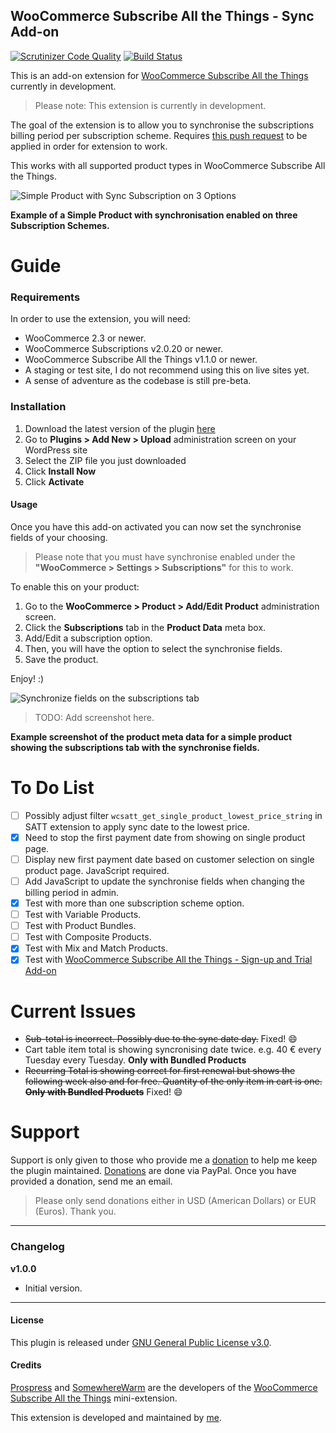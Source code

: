 ## WooCommerce Subscribe All the Things - Sync Add-on

[![Scrutinizer Code Quality](https://scrutinizer-ci.com/g/seb86/woocommerce-subscribe-all-the-things-sync-add-on/badges/quality-score.png?b=master)](https://scrutinizer-ci.com/g/seb86/woocommerce-subscribe-all-the-things-sync-add-on/?branch=master) [![Build Status](https://scrutinizer-ci.com/g/seb86/woocommerce-subscribe-all-the-things-sync-add-on/badges/build.png?b=master)](https://scrutinizer-ci.com/g/seb86/woocommerce-subscribe-all-the-things-sync-add-on/build-status/master)

This is an add-on extension for [WooCommerce Subscribe All the Things](https://github.com/Prospress/woocommerce-subscribe-all-the-things) currently in development.

> Please note: This extension is currently in development.

The goal of the extension is to allow you to synchronise the subscriptions billing period per subscription scheme. Requires [this push request](https://github.com/Prospress/woocommerce-subscriptions/pull/1630) to be applied in order for extension to work.

This works with all supported product types in WooCommerce Subscribe All the Things.

![Simple Product with Sync Subscription on 3 Options](https://cldup.com/p2wenYwm0K.png)

**Example of a Simple Product with synchronisation enabled on three Subscription Schemes.**

# Guide

### Requirements

In order to use the extension, you will need:

* WooCommerce 2.3 or newer.
* WooCommerce Subscriptions v2.0.20 or newer.
* WooCommerce Subscribe All the Things v1.1.0 or newer.
* A staging or test site, I do not recommend using this on live sites yet.
* A sense of adventure as the codebase is still pre-beta.

### Installation

1. Download the latest version of the plugin [here](https://github.com/seb86/woocommerce-subscribe-all-the-things-sync-add-on/archive/master.zip)
2. Go to **Plugins > Add New > Upload** administration screen on your WordPress site
3. Select the ZIP file you just downloaded
4. Click **Install Now**
5. Click **Activate**

#### Usage

Once you have this add-on activated you can now set the synchronise fields of your choosing.

> Please note that you must have synchronise enabled under the **"WooCommerce > Settings > Subscriptions"** for this to work.

To enable this on your product:

1. Go to the **WooCommerce > Product > Add/Edit Product** administration screen.
2. Click the **Subscriptions** tab in the **Product Data** meta box.
3. Add/Edit a subscription option.
4. Then, you will have the option to select the synchronise fields.
5. Save the product.

Enjoy! :)

![Synchronize fields on the subscriptions tab]()

> TODO: Add screenshot here.

**Example screenshot of the product meta data for a simple product showing the subscriptions tab with the synchronise fields.**

# To Do List
* [ ] Possibly adjust filter `wcsatt_get_single_product_lowest_price_string` in SATT extension to apply sync date to the lowest price.
* [x] Need to stop the first payment date from showing on single product page.
* [ ] Display new first payment date based on customer selection on single product page. JavaScript required.
* [ ] Add JavaScript to update the synchronise fields when changing the billing period in admin.
* [x] Test with more than one subscription scheme option.
* [ ] Test with Variable Products.
* [ ] Test with Product Bundles.
* [ ] Test with Composite Products.
* [x] Test with Mix and Match Products.
* [x] Test with [WooCommerce Subscribe All the Things - Sign-up and Trial Add-on](https://github.com/seb86/woocommerce-subscribe-to-all-the-things-signup-trial-add-on)

# Current Issues
* ~~Sub-total is incorrect. Possibly due to the sync date day.~~ Fixed! :smile:
* Cart table item total is showing syncronising date twice. e.g. 40 € every Tuesday every Tuesday. **Only with Bundled Products**
* ~~Recurring Total is showing correct for first renewal but shows the following week also and for free. Quantity of the only item in cart is one. **Only with Bundled Products**~~ Fixed! :smile:

# Support
Support is only given to those who provide me a [donation](https://www.paypal.me/CodeBreaker) to help me keep the plugin maintained. [Donations](https://www.paypal.me/CodeBreaker) are done via PayPal. Once you have provided a donation, send me an email.

> Please only send donations either in USD (American Dollars) or EUR (Euros). Thank you.

---

### Changelog

**v1.0.0**
* Initial version.

---

#### License

This plugin is released under [GNU General Public License v3.0](http://www.gnu.org/licenses/gpl-3.0.html).

#### Credits
[Prospress](http://prospress.com/) and [SomewhereWarm](http://www.somewherewarm.net/) are the developers of the [WooCommerce Subscribe All the Things](https://github.com/Prospress/woocommerce-subscribe-all-the-things) mini-extension.

This extension is developed and maintained by [me](https://sebastiendumont.com).
